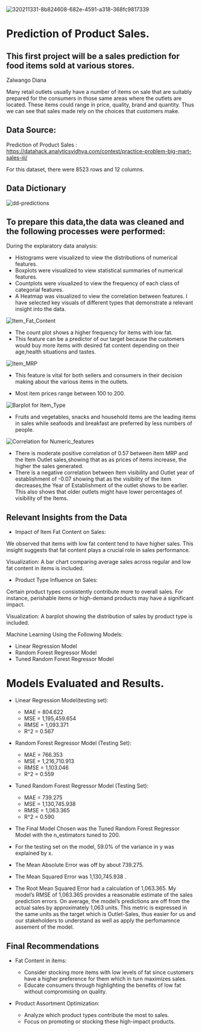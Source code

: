 ![320211331-8b824608-682e-4591-a318-368fc9817339](https://github.com/zal-developer/Production-of-Product-Sales./assets/119515838/54be62ac-1a92-4713-b620-269b829a6abc)

# Prediction of Product Sales.
## This first project will be a sales prediction for food items sold at various stores.

Zalwango Diana

Many retail outlets usually have a number of items on sale that are suitably prepared for the consumers in those same areas where the outlets are located. These items could range in price, quality, brand and quantity. Thus we can see that sales made rely on the choices that customers make.
## Data Source:
Prediction of  Product Sales : https://datahack.analyticsvidhya.com/contest/practice-problem-big-mart-sales-iii/

For this dataset, there were 8523 rows and 12 columns.
## Data Dictionary
![dd-predictions](https://github.com/zal-developer/Production-of-Product-Sales./assets/119515838/617a5261-1af1-46c4-a696-f821aa894538)

## To prepare this data,the data was cleaned  and the following processes were performed:
During the explaratory data analysis:
- Histograms were visualized to view the distributions of numerical features.
- Boxplots were visualized to view statistical summaries of numerical features.
- Countplots were visualized to view the frequency of each class of categorial features.
- A Heatmap was visualized to view the correlation between features.
I have selected key visuals of different types that demonstrate a relevant insight into the data.

![Item_Fat_Content](https://github.com/zal-developer/Production-of-Product-Sales./assets/119515838/4c924c5c-9156-4c62-80b0-c4403620bca0)

- The count plot shows  a higher frequency for items with low fat.
- This feature can be a predictor of our target because the customers would buy more items with desired fat content depending on their age,health situations and tastes.

![Item_MRP](https://github.com/zal-developer/Production-of-Product-Sales./assets/119515838/4b2a2742-8172-4fd7-868b-363a310270cf)

- This feature is vital for both sellers and consumers in their decision making about the various items in the outlets.

- Most item prices range between 100 to 200. 

![Barplot for Item_Type](https://github.com/zal-developer/Production-of-Product-Sales./assets/119515838/2a0216bc-30a0-431d-b3ee-00c03bb40048)
- Fruits and vegetables, snacks and household items are the leading items in sales while seafoods and breakfast are preferred by less numbers of people.

![Correlation for Numeric_features](https://github.com/zal-developer/Production-of-Product-Sales./assets/119515838/8ea3afd2-d52b-4fe2-8dab-421fe6ae1c45)
- There is moderate positive correlation of 0.57 between Item MRP and the Item Outlet sales,showing that as as prices of items increase, the higher the sales generated.
- There is a negative correlation between Item visibility and Outlet year of establishment of -0.07 showing that as the visibility of the item decreases,the Year of Establishment of the outlet shows to be earlier. This also shows that older outlets might have lower percentages of visibility of the Items.

## Relevant Insights from the Data

- Impact of Item Fat Content on Sales:
  
We observed that items with low fat content tend to have higher sales. This insight suggests that fat content plays a crucial role in sales performance.

Visualization: A bar chart comparing average sales across regular and low fat content in items is included.


- Product Type Influence on Sales:
  
Certain product types consistently contribute more to overall sales. For instance, perishable items or high-demand products may have a significant impact.

Visualization: A barplot showing the distribution of sales by product type is included.

Machine Learning Using the Following Models:
 - Linear Regression Model
 - Random Forest Regressor Model
 - Tuned Random Forest Regressor Model

# Models Evaluated and Results.
- Linear Regression Model(testing set):
  - MAE = 804.622
  - MSE = 1,195,459.654
  - RMSE = 1,093.371
  - R^2 = 0.567
    
- Random Forest Regressor Model (Testing Set):
   - MAE = 766.353
   - MSE = 1,216,710.913
   - RMSE = 1,103.046
   - R^2 = 0.559

 - Tuned Random Forest Regressor Model (Testing Set):
   - MAE = 739.275
   - MSE = 1,130,745.938
   - RMSE = 1,063.365
   - R^2 = 0.590

- The Final Model Chosen was the Tuned Random Forest Regressor Model with the n_estimators tuned to 200.

- For the testing set on the model, 59.0% of the variance in y was explained by x.

- The Mean Absolute Error was off by about 739.275.

 - The Mean Squared Error was 1,130,745.938 .

-  The Root Mean Squared Error had a calculation of 1,063.365.
   My model’s RMSE of 1,063.365 provides a reasonable estimate of the sales prediction errors.
   On average, the model’s predictions are off from the actual sales by approximately 1,063 units.
   This metric is expressed in the same units as the target which is Outlet-Sales, thus easier for us and our stakeholders 
    to understand as well as apply the perfomamnce assement of the model.

 ## Final Recommendations
 -  Fat Content in items:
    - Consider  stocking more items with low levels of fat since customers have a higher preference for them which in turn 
       maximizes sales.
    - Educate consumers through highlighting the benefits of low fat without compromising on quality.

-  Product Assortment Optimization:
   - Analyze which product types contribute the most to sales.
   - Focus on promoting or stocking these high-impact products.

